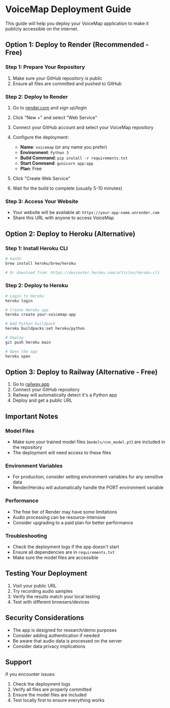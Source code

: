 # VoiceMap Deployment Guide

This guide will help you deploy your VoiceMap application to make it publicly accessible on the internet.

## Option 1: Deploy to Render (Recommended - Free)

### Step 1: Prepare Your Repository
1. Make sure your GitHub repository is public
2. Ensure all files are committed and pushed to GitHub

### Step 2: Deploy to Render
1. Go to [render.com](https://render.com) and sign up/login
2. Click "New +" and select "Web Service"
3. Connect your GitHub account and select your VoiceMap repository
4. Configure the deployment:
   - **Name**: `voicemap` (or any name you prefer)
   - **Environment**: `Python 3`
   - **Build Command**: `pip install -r requirements.txt`
   - **Start Command**: `gunicorn app:app`
   - **Plan**: Free

5. Click "Create Web Service"
6. Wait for the build to complete (usually 5-10 minutes)

### Step 3: Access Your Website
- Your website will be available at: `https://your-app-name.onrender.com`
- Share this URL with anyone to access VoiceMap

## Option 2: Deploy to Heroku (Alternative)

### Step 1: Install Heroku CLI
```bash
# macOS
brew install heroku/brew/heroku

# Or download from: https://devcenter.heroku.com/articles/heroku-cli
```

### Step 2: Deploy to Heroku
```bash
# Login to Heroku
heroku login

# Create Heroku app
heroku create your-voicemap-app

# Add Python buildpack
heroku buildpacks:set heroku/python

# Deploy
git push heroku main

# Open the app
heroku open
```

## Option 3: Deploy to Railway (Alternative - Free)

1. Go to [railway.app](https://railway.app)
2. Connect your GitHub repository
3. Railway will automatically detect it's a Python app
4. Deploy and get a public URL

## Important Notes

### Model Files
- Make sure your trained model files (`models/cnn_model.pt`) are included in the repository
- The deployment will need access to these files

### Environment Variables
- For production, consider setting environment variables for any sensitive data
- Render/Heroku will automatically handle the PORT environment variable

### Performance
- The free tier of Render may have some limitations
- Audio processing can be resource-intensive
- Consider upgrading to a paid plan for better performance

### Troubleshooting
- Check the deployment logs if the app doesn't start
- Ensure all dependencies are in `requirements.txt`
- Make sure the model files are accessible

## Testing Your Deployment

1. Visit your public URL
2. Try recording audio samples
3. Verify the results match your local testing
4. Test with different browsers/devices

## Security Considerations

- The app is designed for research/demo purposes
- Consider adding authentication if needed
- Be aware that audio data is processed on the server
- Consider data privacy implications

## Support

If you encounter issues:
1. Check the deployment logs
2. Verify all files are properly committed
3. Ensure the model files are included
4. Test locally first to ensure everything works 